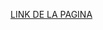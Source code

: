 <a href="https://ferreira1990.github.io/PortfolioNew/" target="_blank" rel="noopener noreferrer">LINK DE LA PAGINA</a>